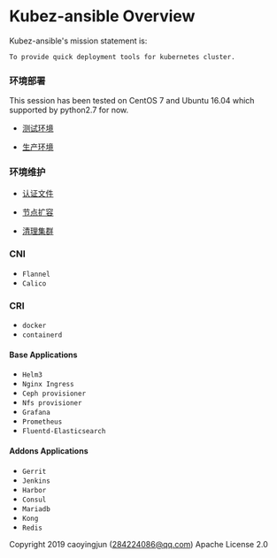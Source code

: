 # Kubez-ansible Overview

Kubez-ansible's mission statement is:

    To provide quick deployment tools for kubernetes cluster.


### 环境部署
This session has been tested on CentOS 7 and Ubuntu 16.04 which supported by
python2.7 for now.

- [测试环境](doc/source/install/all-in-one.md)

- [生产环境](doc/source/install/multinode.md)

### 环境维护

- [认证文件](doc/source/install/admin-k8src.md)

- [节点扩容](doc/source/install/expansion.md)

- [清理集群](doc/source/install/destroy.md)

### CNI
  - `Flannel`
  - `Calico`

### CRI
  - `docker`
  - `containerd`

#### Base Applications
  - `Helm3`
  - `Nginx Ingress`
  - `Ceph provisioner`
  - `Nfs provisioner`
  - `Grafana`
  - `Prometheus`
  - `Fluentd-Elasticsearch`

#### Addons Applications
  - `Gerrit`
  - `Jenkins`
  - `Harbor`
  - `Consul`
  - `Mariadb`
  - `Kong`
  - `Redis`

Copyright 2019 caoyingjun (284224086@qq.com) Apache License 2.0
